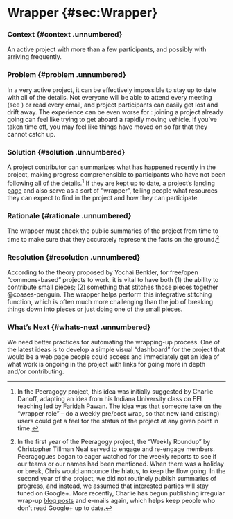 ---
---

Wrapper {#sec:Wrapper}
=======

### Context {#context .unnumbered}

An active project with more than a few participants, and possibly with
arriving frequently.

### Problem {#problem .unnumbered}

In a very active project, it can be effectively impossible to stay up to
date with all of the details. Not everyone will be able to attend every
meeting (see ) or read every email, and project participants can easily
get lost and drift away. The experience can be even worse for : joining
a project already going can feel like trying to get aboard a rapidly
moving vehicle. If you’ve taken time off, you may feel like things have
moved on so far that they cannot catch up.

### Solution {#solution .unnumbered}

A project contributor can summarizes what has happened recently in the
project, making progress comprehensible to participants who have not
been following all of the details.[^1] If they are kept up to date, a
project’s [landing
page](http://socialmediaclassroom.com/host/peeragogy/) and also serve as
a sort of “wrapper”, telling people what resources they can expect to
find in the project and how they can participate.

### Rationale {#rationale .unnumbered}

The wrapper must check the public summaries of the project from time to
time to make sure that they accurately represent the facts on the
ground.[^2]

### Resolution {#resolution .unnumbered}

According to the theory proposed by Yochai Benkler, for free/open
“commons-based” projects to work, it is vital to have both (1) the
ability to contribute small pieces; (2) something that stitches those
pieces together @coases-penguin. The wrapper helps perform this
integrative stitching function, which is often much more challenging
than the job of breaking things down into pieces or just doing one of
the small pieces.

### What’s Next {#whats-next .unnumbered}

We need better practices for automating the wrapping-up process. One of
the latest ideas is to develop a simple visual “dashboard” for the
project that would be a web page people could access and immediately get
an idea of what work is ongoing in the project with links for going more
in depth and/or contributing.

[^1]: In the Peeragogy project, this idea was initially suggested by
    Charlie Danoff, adapting an idea from his Indiana University class
    on EFL teaching led by Faridah Pawan. The idea was that someone take
    on the “wrapper role” – do a weekly pre/post wrap, so that new (and
    existing) users could get a feel for the status of the project at
    any given point in time.

[^2]: In the first year of the Peeragogy project, the “Weekly Roundup”
    by Christopher Tillman Neal served to engage and re-engage members.
    Peeragogues began to eager watched for the weekly reports to see if
    our teams or our names had been mentioned. When there was a holiday
    or break, Chris would announce the hiatus, to keep the flow going.
    In the second year of the project, we did not routinely publish
    summaries of progress, and instead, we assumed that interested
    parties will stay tuned on Google+. More recently, Charlie has begun
    publishing irregular wrap-up [blog
    posts](http://peeragogy.org/peeragogy-wrapper-post-9-feb-5-apr-2015/)
    and e-mails again, which helps keep people who don’t read Google+ up
    to date.

